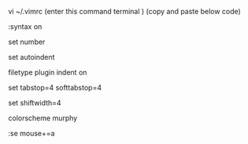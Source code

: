 vi ~/.vimrc (enter this command terminal )
(copy and paste below code)

:syntax on

set number

set autoindent

filetype plugin indent on

set tabstop=4 softtabstop=4

set shiftwidth=4

colorscheme murphy

:se mouse+=a